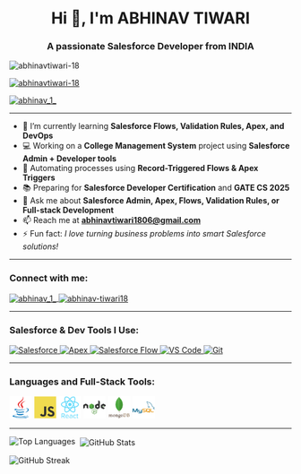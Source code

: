 <h1 align="center">Hi 👋, I'm ABHINAV TIWARI</h1>
<h3 align="center">A passionate Salesforce Developer from INDIA</h3>

<p align="left"> 
  <img src="https://komarev.com/ghpvc/?username=abhinavtiwari-18&label=Profile%20views&color=0e75b6&style=flat" alt="abhinavtiwari-18" /> 
</p>

<p align="left"> 
  <a href="https://github.com/ryo-ma/github-profile-trophy">
    <img src="https://github-profile-trophy.vercel.app/?username=abhinavtiwari-18" alt="abhinavtiwari-18" />
  </a> 
</p>

<p align="left"> 
  <a href="https://twitter.com/abhinav_1_" target="blank">
    <img src="https://img.shields.io/twitter/follow/abhinav_1_?logo=twitter&style=for-the-badge" alt="abhinav_1_" />
  </a> 
</p>

---

- 🌱 I’m currently learning **Salesforce Flows, Validation Rules, Apex, and DevOps**
- 💻 Working on a **College Management System** project using **Salesforce Admin + Developer tools**
- 🔁 Automating processes using **Record-Triggered Flows & Apex Triggers**
- 📚 Preparing for **Salesforce Developer Certification** and **GATE CS 2025**
- 💬 Ask me about **Salesforce Admin, Apex, Flows, Validation Rules, or Full-stack Development**
- 📫 Reach me at **abhinavtiwari1806@gmail.com**
- ⚡ Fun fact: *I love turning business problems into smart Salesforce solutions!*

---

<h3 align="left">Connect with me:</h3>
<p align="left">
  <a href="https://twitter.com/abhinav_1_" target="blank">
    <img align="center" src="https://raw.githubusercontent.com/rahuldkjain/github-profile-readme-generator/master/src/images/icons/Social/twitter.svg" alt="abhinav_1_" height="30" width="40" />
  </a>
  <a href="https://linkedin.com/in/abhinav-tiwari18" target="blank">
    <img align="center" src="https://raw.githubusercontent.com/rahuldkjain/github-profile-readme-generator/master/src/images/icons/Social/linked-in-alt.svg" alt="abhinav-tiwari18" height="30" width="40" />
  </a>
</p>

---

<h3 align="left">Salesforce & Dev Tools I Use:</h3>
<p align="left">
  <!-- Salesforce Logo -->
  <a href="https://developer.salesforce.com" target="_blank" rel="noreferrer">
    <img src="https://cdn.worldvectorlogo.com/logos/salesforce-2.svg" alt="Salesforce" width="40" height="40"/>
  </a>

  <!-- Apex Logo -->
  <a href="https://developer.salesforce.com/docs/atlas.en-us.apexcode.meta/apexcode/" target="_blank" rel="noreferrer">
    <img src="https://upload.wikimedia.org/wikipedia/commons/thumb/f/f0/Lightning_Apex_logo.png/512px-Lightning_Apex_logo.png" alt="Apex" width="40" height="40"/>
  </a>

  <!-- Salesforce Flow -->
  <a href="https://flow.salesforce.com/" target="_blank" rel="noreferrer">
    <img src="https://img.icons8.com/color/48/000000/flow-chart.png" alt="Salesforce Flow" width="40" height="40"/>
  </a>

  <!-- VS Code -->
  <a href="https://code.visualstudio.com/" target="_blank" rel="noreferrer">
    <img src="https://cdn.worldvectorlogo.com/logos/visual-studio-code-1.svg" alt="VS Code" width="40" height="40"/>
  </a>

  <!-- Git -->
  <a href="https://git-scm.com/" target="_blank" rel="noreferrer">
    <img src="https://www.vectorlogo.zone/logos/git-scm/git-scm-icon.svg" alt="Git" width="40" height="40"/>
  </a>
</p>

---

<h3 align="left">Languages and Full-Stack Tools:</h3>
<p align="left">
  <img src="https://raw.githubusercontent.com/devicons/devicon/master/icons/java/java-original.svg" alt="Java" width="40" height="40"/>
  <img src="https://raw.githubusercontent.com/devicons/devicon/master/icons/javascript/javascript-original.svg" alt="JavaScript" width="40" height="40"/>
  <img src="https://raw.githubusercontent.com/devicons/devicon/master/icons/react/react-original-wordmark.svg" alt="React" width="40" height="40"/>
  <img src="https://raw.githubusercontent.com/devicons/devicon/master/icons/nodejs/nodejs-original-wordmark.svg" alt="NodeJS" width="40" height="40"/>
  <img src="https://raw.githubusercontent.com/devicons/devicon/master/icons/mongodb/mongodb-original-wordmark.svg" alt="MongoDB" width="40" height="40"/>
  <img src="https://raw.githubusercontent.com/devicons/devicon/master/icons/mysql/mysql-original-wordmark.svg" alt="MySQL" width="40" height="40"/>
</p>

---

<p>
  <img align="left" src="https://github-readme-stats.vercel.app/api/top-langs?username=abhinavtiwari-18&show_icons=true&locale=en&layout=compact" alt="Top Languages" />
</p>

<p>&nbsp;
  <img align="center" src="https://github-readme-stats.vercel.app/api?username=abhinavtiwari-18&show_icons=true&locale=en" alt="GitHub Stats" />
</p>

<p>
  <img align="center" src="https://github-readme-streak-stats.herokuapp.com/?user=abhinavtiwari-18&" alt="GitHub Streak" />
</p>

